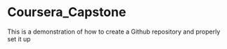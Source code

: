 # Coursera_Capstone
This is a demonstration of how to create a Github repository and properly set it up
